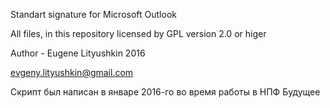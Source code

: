 Standart signature for Microsoft Outlook

All files, in this repository licensed by GPL version 2.0 or higer

Author - Eugene Lityushkin 2016

evgeny.lityushkin@gmail.com

Скрипт был написан в январе 2016-го во время работы в НПФ Будущее
